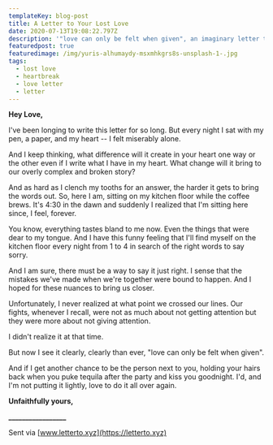 ```yaml
---
templateKey: blog-post
title: A Letter to Your Lost Love
date: 2020-07-13T19:08:22.797Z
description: '"love can only be felt when given", an imaginary letter to your lost love.'
featuredpost: true
featuredimage: /img/yuris-alhumaydy-msxmhkgrs8s-unsplash-1-.jpg
tags:
  - lost love
  - heartbreak
  - love letter
  - letter
---
```

**Hey Love,**



I've been longing to write this letter for so long. But every night I sat with my pen, a paper, and my heart -- I felt miserably alone.



And I keep thinking, what difference will it create in your heart one way or the other even if I write what I have in my heart. What change will it bring to our overly complex and broken story?



And as hard as I clench my tooths for an answer, the harder it gets to bring the words out. So, here I am, sitting on my kitchen floor while the coffee brews. It's 4:30 in the dawn and suddenly I realized that I'm sitting here since, I feel, forever.



You know, everything tastes bland to me now. Even the things that were dear to my tongue. And I have this funny feeling that I'll find myself on the kitchen floor every night from 1 to 4 in search of the right words to say sorry.



And I am sure, there must be a way to say it just right. I sense that the mistakes we've made when we're together were bound to happen. And I hoped for these nuances to bring us closer.



Unfortunately, I never realized at what point we crossed our lines. Our fights, whenever I recall, were not as much about not getting attention but they were more about not giving attention.



I didn't realize it at that time.



But now I see it clearly, clearly than ever, "love can only be felt when given".



And if I get another chance to be the person next to you, holding your hairs back when you puke tequila after the party and kiss you goodnight. I'd, and I'm not putting it lightly, love to do it all over again.



**Unfaithfully yours,**

**\_\_\_\_\_\_\_\_\_\_\_\_\_\_\_\__**



Sent via [www.letterto.xyz](https://letterto.xyz)